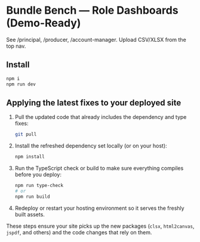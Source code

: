 # Bundle Bench — Role Dashboards (Demo-Ready)

See /principal, /producer, /account-manager. Upload CSV/XLSX from the top nav.

## Install
```bash
npm i
npm run dev
```

## Applying the latest fixes to your deployed site

1. Pull the updated code that already includes the dependency and type fixes:
   ```bash
   git pull
   ```
2. Install the refreshed dependency set locally (or on your host):
   ```bash
   npm install
   ```
3. Run the TypeScript check or build to make sure everything compiles before you deploy:
   ```bash
   npm run type-check
   # or
   npm run build
   ```
4. Redeploy or restart your hosting environment so it serves the freshly built assets.

These steps ensure your site picks up the new packages (`clsx`, `html2canvas`, `jspdf`, and
others) and the code changes that rely on them.
